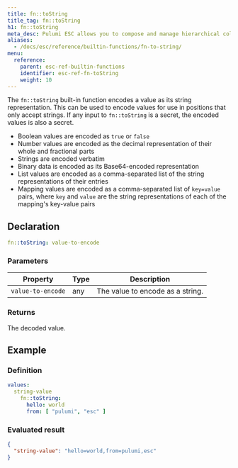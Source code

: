 ```yaml
---
title: fn::toString
title_tag: fn::toString
h1: fn::toString
meta_desc: Pulumi ESC allows you to compose and manage hierarchical collections of configuration and secrets and consume them in various ways.
aliases:
  - /docs/esc/reference/builtin-functions/fn-to-string/
menu:
  reference:
    parent: esc-ref-builtin-functions
    identifier: esc-ref-fn-toString
    weight: 10
---
```


The `fn::toString` built-in function encodes a value as its string representation. This can be used to encode values for use in positions that only accept strings. If any input to `fn::toString` is a secret, the encoded values is also a secret.

- Boolean values are encoded as `true` or `false`
- Number values are encoded as the decimal representation of their whole and fractional parts
- Strings are encoded verbatim
- Binary data is encoded as its Base64-encoded representation
- List values are encoded as a comma-separated list of the string representations of their entries
- Mapping values are encoded as a comma-separated list of `key=value` pairs, where `key` and `value` are the string representations of each of the mapping's key-value pairs

## Declaration

```yaml
fn::toString: value-to-encode
```

### Parameters

| Property          | Type   | Description                                                       |
|-------------------|--------|-------------------------------------------------------------------|
| `value-to-encode` | any    | The value to encode as a string.

### Returns

The decoded value.

## Example

### Definition

```yaml
values:
  string-value
    fn::toString:
      hello: world
      from: [ "pulumi", "esc" ]
```

### Evaluated result

```json
{
  "string-value": "hello=world,from=pulumi,esc"
}
```
